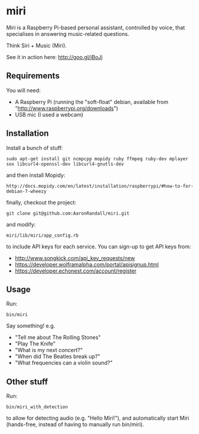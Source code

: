 miri
====

Miri is a Raspberry Pi-based personal assistant, controlled by voice, that specialises in answering music-related questions.

Think Siri + Music (Miri).

See it in action here: http://goo.gl/jBoJj

## Requirements

You will need:

* A Raspberry Pi (running the "soft-float" debian, available from "http://www.raspberrypi.org/downloads")
* USB mic (I used a webcam)

## Installation

Install a bunch of stuff:

    sudo apt-get install git ncmpcpp mopidy ruby ffmpeg ruby-dev mplayer sox libcurl4-openssl-dev libcurl4-gnutls-dev

and then install Mopidy:

    http://docs.mopidy.com/en/latest/installation/raspberrypi/#how-to-for-debian-7-wheezy

finally, checkout the project:

    git clone git@github.com:AaronRandall/miri.git

and modify:

    miri/lib/miri/app_config.rb

to include API keys for each service.  You can sign-up to get API keys from:

* http://www.songkick.com/api_key_requests/new
* https://developer.wolframalpha.com/portal/apisignup.html
* https://developer.echonest.com/account/register

## Usage

Run:

    bin/miri

Say something! e.g.

* "Tell me about The Rolling Stones"
* "Play The Knife"
* "What is my next concert?"
* "When did The Beatles break up?"
* "What frequencies can a violin sound?"

## Other stuff

Run:

    bin/miri_with_detection

to allow for detecting audio (e.g. "Hello Miri!"), and automatically start Miri (hands-free, instead of having to manually run bin/miri).
